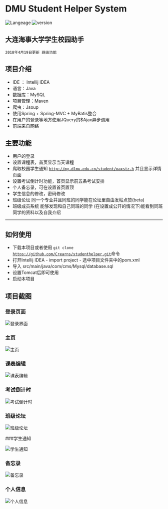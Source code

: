 # DMU Student Helper System


![Langeage](https://img.shields.io/badge/Made%20With-Java-yellow.svg)   ![version](https://img.shields.io/badge/Version-2.0-blue.svg)

## 大连海事大学学生校园助手

<code>2018年4月19日更新 班级功能</code>

## 项目介绍
* IDE ： Intellij IDEA
* 语言：Java
* 数据库：MySQL
* 项目管理：Maven
* 爬虫：Jsoup
* 使用Spring + Spring-MVC + MyBatis整合
* 在用户的登录等地方使用JQuery的$Ajax异步调用
* 前端来自网络


## 主要功能
* 用户的登录
* 设置课程表，首页显示当天课程
* 爬取校园学生通知 <code>http://my.dlmu.edu.cn/student/oaxstz.h</code> 并且显示详情页面
* 设置考试倒计时功能，首页显示前五条考试安排
* 个人备忘录，可在设置首页置顶
* 学生信息的修改，密码修改
* 班级论坛 同一个专业并且同班的同学能在论坛里自由发帖点赞(beta)
* 班级成员系统 能够发现和自己同班的同学 (在设置成公开的情况下)能看到同班同学的资料以及自我介绍

---
## 如何使用
* 下载本项目或者使用 <code>git clone https://github.com/Crearns/studenthelper.git</code>命令
* 打开Intellij IDEA - import project - 选中项目文件夹中的pom.xml
* 导入 src/main/java/com/cms/Mysql/database.sql
* 设置Tomcat后即可使用
* 启动本项目

 ## 项目截图


 ### 登录页面

 ![登录界面](https://i.loli.net/2018/07/18/5b4efb0f8ac8c.png)

 ### 主页

 ![主页](https://i.loli.net/2018/07/18/5b4efb0e1a2a3.png)

 ### 课表编辑

 ![课表编辑](https://i.loli.net/2018/07/18/5b4efb0e15f69.png)

 ### 考试倒计时
 
 ![考试倒计时](https://i.loli.net/2018/07/18/5b4efb0e1400c.png)
 
 ### 班级论坛

 ![班级论坛](https://i.loli.net/2018/07/18/5b4efb0e15e49.png)

 ###学生通知

 ![学生通知](https://i.loli.net/2018/07/18/5b4efb0e1d188.png)

 ### 备忘录
 
 ![备忘录](https://i.loli.net/2018/07/18/5b4efb0e1219f.png)

 ### 个人信息

 ![个人信息](https://i.loli.net/2018/07/18/5b4efb0e166d2.png)


